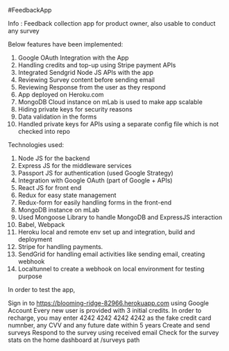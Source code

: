 #FeedbackApp

Info : Feedback collection app for product owner, also usable to conduct any survey

Below features have been implemented:
1. Google OAuth Integration with the App
2. Handling credits and top-up using Stripe payment APIs
3. Integrated Sendgrid Node JS APIs with the app
4. Reviewing Survey content before sending email
5. Reviewing Response from the user as they respond
6. App deployed on Heroku.com
7. MongoDB Cloud instance on mLab is used to make app scalable
8. Hiding private keys for security reasons
9. Data validation in the forms
10. Handled private keys for APIs using a separate config file which is not checked into repo

Technologies used:
1. Node JS for the backend
2. Express JS for the middleware services
3. Passport JS for authentication (used Google Strategy)
4. Integration with Google OAuth (part of Google + APIs)
5. React JS for front end
6. Redux for easy state management
7. Redux-form for easily handling forms in the front-end
8. MongoDB instance on mLab
9. Used Mongoose Library to handle MongoDB and ExpressJS interaction
10. Babel, Webpack
11. Heroku local and remote env set up and integration, build and deployment 
12. Stripe for handling payments.
13. SendGrid for handling email activities like sending email, creating webhook
14. Localtunnel to create a webhook on local environment for testing purpose

In order to test the app,

Sign in to https://blooming-ridge-82966.herokuapp.com using Google Account
Every new user is provided with 3 initial credits.
In order to recharge, you may enter 4242 4242 4242 4242 as the fake credit card numnber, any CVV and any future date within 5 years
Create and send surveys
Respond to the survey using received email
Check for the survey stats on the home dashboard at /surveys path